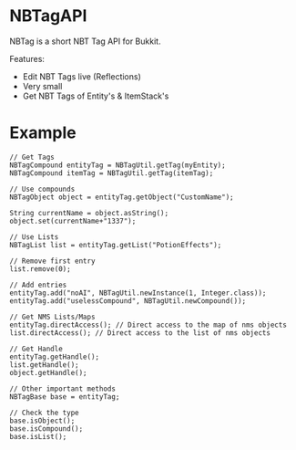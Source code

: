 # NBTagAPI

NBTag is a short NBT Tag API for Bukkit.

Features:
- Edit NBT Tags live (Reflections)
- Very small
- Get NBT Tags of Entity's & ItemStack's


# Example

```
// Get Tags
NBTagCompound entityTag = NBTagUtil.getTag(myEntity);
NBTagCompound itemTag = NBTagUtil.getTag(itemTag);

// Use compounds
NBTagObject object = entityTag.getObject("CustomName");

String currentName = object.asString();
object.set(currentName+"1337");

// Use Lists
NBTagList list = entityTag.getList("PotionEffects");

// Remove first entry
list.remove(0);

// Add entries
entityTag.add("noAI", NBTagUtil.newInstance(1, Integer.class));
entityTag.add("uselessCompound", NBTagUtil.newCompound());

// Get NMS Lists/Maps
entityTag.directAccess(); // Direct access to the map of nms objects
list.directAccess(); // Direct access to the list of nms objects

// Get Handle
entityTag.getHandle();
list.getHandle();
object.getHandle();

// Other important methods
NBTagBase base = entityTag;

// Check the type
base.isObject();
base.isCompound();
base.isList();

```
